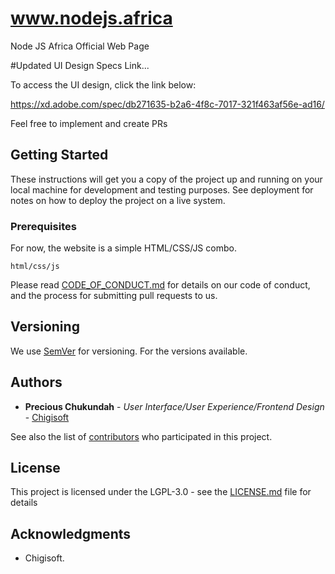 # www.nodejs.africa

Node JS Africa Official Web Page

#Updated UI Design Specs Link...

To access the UI design, click the link below:

https://xd.adobe.com/spec/db271635-b2a6-4f8c-7017-321f463af56e-ad16/

Feel free to implement and create PRs

## Getting Started

These instructions will get you a copy of the project up and running on your local machine for development and testing purposes. See deployment for notes on how to deploy the project on a live system.

### Prerequisites

For now, the website is a simple HTML/CSS/JS combo.

```
html/css/js
```

Please read [CODE_OF_CONDUCT.md](https://github.com/NodeJSAfrica/nodejs.africa/blob/master/CODE_OF_CONDUCT.md) for details on our code of conduct, and the process for submitting pull requests to us.

## Versioning

We use [SemVer](http://semver.org/) for versioning. For the versions available.

## Authors

* **Precious Chukundah** - *User Interface/User Experience/Frontend Design* - [Chigisoft](https://chukundah.com)

See also the list of [contributors](https://github.com/NodeJSAfrica/nodejs.africa/contributors) who participated in this project.

## License

This project is licensed under the LGPL-3.0 - see the [LICENSE.md](LICENSE.md) file for details

## Acknowledgments

* Chigisoft.
